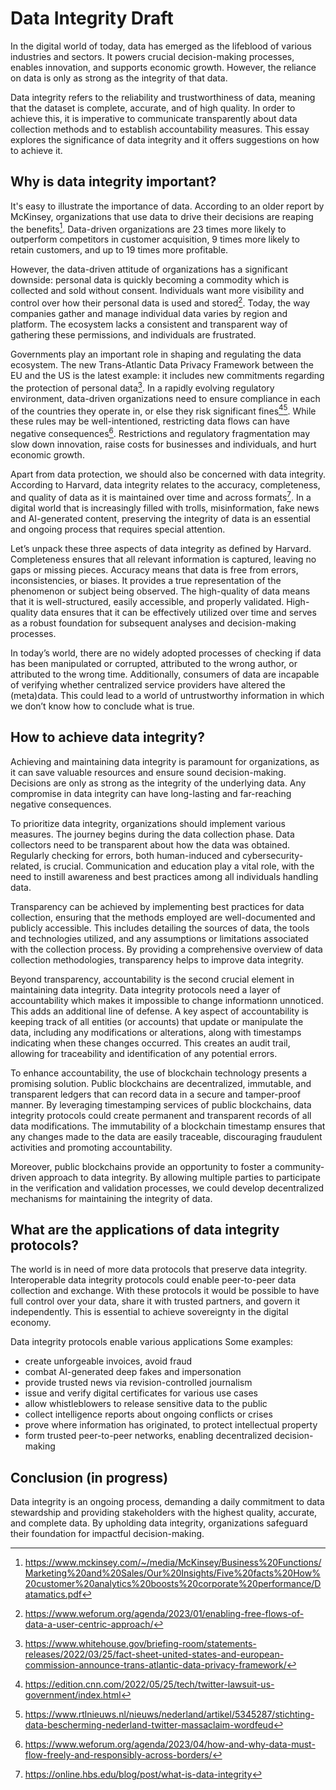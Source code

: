 # Data Integrity Draft
In the digital world of today, data has emerged as the lifeblood of various industries and sectors. It powers crucial decision-making processes, enables innovation, and supports economic growth. However, the reliance on data is only as strong as the integrity of that data. 

Data integrity refers to the reliability and trustworthiness of data, meaning that the dataset is complete, accurate, and of high quality. In order to achieve this, it is imperative to communicate transparently about data collection methods and to establish accountability measures. This essay explores the significance of data integrity and it offers suggestions on how to achieve it.


## Why is data integrity important?
It's easy to illustrate the importance of data. According to an older report by McKinsey, organizations that use data to drive their decisions are reaping the benefits[^1]. Data-driven organizations are 23 times more likely to outperform competitors in customer acquisition, 9 times more likely to retain customers, and up to 19 times more profitable.

However, the data-driven attitude of organizations has a significant downside: personal data is quickly becoming a commodity which is collected and sold without consent. Individuals want more visibility and control over how their personal data is used and stored[^2]. Today, the way companies gather and manage individual data varies by region and platform. The ecosystem lacks a consistent and transparent way of gathering these permissions, and individuals are frustrated.

Governments play an important role in shaping and regulating the data ecosystem. The new Trans-Atlantic Data Privacy Framework between the EU and the US is the latest example: it includes new commitments regarding the protection of personal data[^3]. In a rapidly evolving regulatory environment, data-driven organizations need to ensure compliance in each of the countries they operate in, or else they risk significant fines[^4][^5]. While these rules may be well-intentioned, restricting data flows can have negative consequences[^6]. Restrictions and regulatory fragmentation may slow down innovation, raise costs for businesses and individuals, and hurt economic growth.

Apart from data protection, we should also be concerned with data integrity. According to Harvard, data integrity relates to the accuracy, completeness, and quality of data as it is maintained over time and across formats[^7]. In a digital world that is increasingly filled with trolls, misinformation, fake news and AI-generated content, preserving the integrity of data is an essential and ongoing process that requires special attention.

Let’s unpack these three aspects of data integrity as defined by Harvard. Completeness ensures that all relevant information is captured, leaving no gaps or missing pieces. Accuracy means that data is free from errors, inconsistencies, or biases. It provides a true representation of the phenomenon or subject being observed. The
high-quality of data means that it is well-structured, easily accessible, and properly validated. High-quality data ensures that it can be effectively utilized over time and serves as a robust foundation for subsequent analyses and decision-making processes.

In today’s world, there are no widely adopted processes of checking if data has been manipulated or corrupted, attributed to the wrong author, or attributed to the wrong time. Additionally, consumers of data are incapable of verifying whether centralized service providers have altered the (meta)data. This could lead to a world of untrustworthy information in which we don’t know how to conclude what is true.


## How to achieve data integrity?
Achieving and maintaining data integrity is paramount for organizations, as it can save valuable resources and ensure sound decision-making. Decisions are only as strong as the integrity of the underlying data. Any compromise in data integrity can have long-lasting and far-reaching negative consequences.

To prioritize data integrity, organizations should implement various measures. The journey begins during the data collection phase. Data collectors need to be transparent about how the data was obtained. Regularly checking for errors, both human-induced and cybersecurity-related, is crucial. Communication and education play a vital role, with the need to instill awareness and best practices among all individuals handling data. 

Transparency can be achieved by implementing best practices for data collection, ensuring that the methods employed are well-documented and publicly accessible. This includes detailing the sources of data, the tools and technologies utilized, and any assumptions or limitations associated with the collection process. By providing a comprehensive overview of data collection methodologies, transparency helps to improve data integrity.

Beyond transparency, accountability is the second crucial element in maintaining data integrity. Data integrity protocols need a layer of accountability which makes it impossible to change informationn unnoticed. This adds an additional line of defense. A key aspect of accountability is keeping track of all entities (or accounts) that update or manipulate the data, including any modifications or alterations, along with timestamps indicating when these changes occurred. This creates an audit trail, allowing for traceability and identification of any potential errors.

To enhance accountability, the use of blockchain technology presents a promising solution. Public blockchains are decentralized, immutable, and transparent ledgers that can record data in a secure and tamper-proof manner. By leveraging timestamping services of public blockchains, data integrity protocols could create permanent and transparent records of all data modifications. The immutability of a blockchain timestamp ensures that any changes made to the data are easily traceable, discouraging fraudulent activities and promoting accountability.

Moreover, public blockchains provide an opportunity to foster a community-driven approach to data integrity. By allowing multiple parties to participate in the verification and validation processes, we could develop decentralized mechanisms for maintaining the integrity of data.


## What are the applications of data integrity protocols?
The world is in need of more data protocols that preserve data integrity. Interoperable data integrity protocols could enable peer-to-peer data collection and exchange. With these protocols it would be possible to have full control over your data, share it with trusted partners, and govern it independently. This is essential to achieve sovereignty in the digital economy.

Data integrity protocols enable various applications Some examples:

- create unforgeable invoices, avoid fraud
- combat AI-generated deep fakes and impersonation
- provide trusted news via revision-controlled journalism
- issue and verify digital certificates for various use cases
- allow whistleblowers to release sensitive data to the public
- collect intelligence reports about ongoing conflicts or crises
- prove where information has originated, to protect intellectual property
- form trusted peer-to-peer networks, enabling decentralized decision-making

## Conclusion (in progress)
Data integrity is an ongoing process, demanding a daily commitment to data stewardship and providing stakeholders with the highest quality, accurate, and complete data. By upholding data integrity, organizations safeguard their foundation for impactful decision-making.

[^1]: https://www.mckinsey.com/~/media/McKinsey/Business%20Functions/Marketing%20and%20Sales/Our%20Insights/Five%20facts%20How%20customer%20analytics%20boosts%20corporate%20performance/Datamatics.pdf

[^2]: https://www.weforum.org/agenda/2023/01/enabling-free-flows-of-data-a-user-centric-approach/

[^3]: https://www.whitehouse.gov/briefing-room/statements-releases/2022/03/25/fact-sheet-united-states-and-european-commission-announce-trans-atlantic-data-privacy-framework/

[^4]: https://edition.cnn.com/2022/05/25/tech/twitter-lawsuit-us-government/index.html

[^5]: https://www.rtlnieuws.nl/nieuws/nederland/artikel/5345287/stichting-data-bescherming-nederland-twitter-massaclaim-wordfeud

[^6]: https://www.weforum.org/agenda/2023/04/how-and-why-data-must-flow-freely-and-responsibly-across-borders/

[^7]: https://online.hbs.edu/blog/post/what-is-data-integrity
